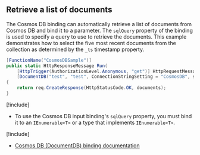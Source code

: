 ## Retrieve a list of documents

The Cosmos DB binding can automatically retrieve a list of documents from Cosmos DB and bind it to a parameter. The `sqlQuery` property of the binding is used to specify a query to use to retrieve the documents. This example demonstrates how to select the five most recent documents from the collection as determined by the `_ts` timestamp property.

```csharp
[FunctionName("CosmosDBSample")]
public static HttpResponseMessage Run(
    [HttpTrigger(AuthorizationLevel.Anonymous, "get")] HttpRequestMessage req,
    [DocumentDB("test", "test", ConnectionStringSetting = "CosmosDB", sqlQuery = "SELECT top 2 * FROM c order by c._ts desc")] IEnumerable<object> documents)
{
    return req.CreateResponse(HttpStatusCode.OK, documents);
}
```

[!include[](../includes/takeaways-heading.md)]

- To use the Cosmos DB input binding's `sqlQuery` property, you must bind it to an `IEnumerable<T>` or a type that implements `IEnumerable<T>`.

[!include[](../includes/read-more-heading.md)]

- [Cosmos DB (DocumentDB) binding documentation](https://docs.microsoft.com/azure/azure-functions/functions-bindings-documentdb)